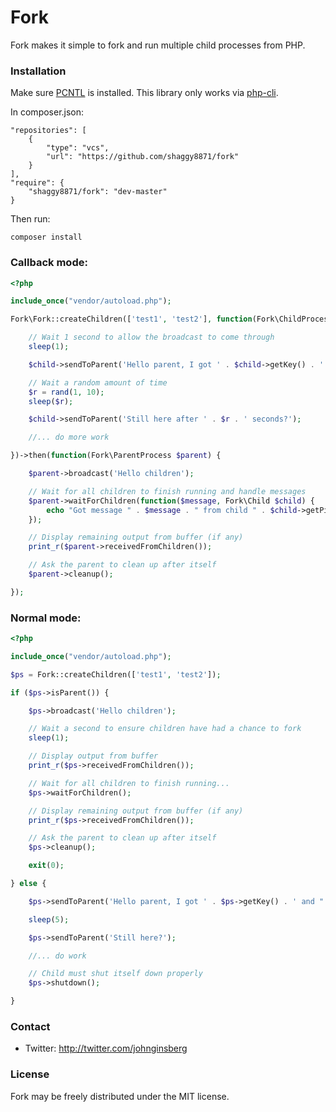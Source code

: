 # Fork
Fork makes it simple to fork and run multiple child processes from PHP.

### Installation

Make sure [PCNTL](http://php.net/manual/en/book.pcntl.php) is installed. This library only works via [php-cli](http://php.net/manual/en/features.commandline.php).

In composer.json:
```
"repositories": [
    {
        "type": "vcs",
        "url": "https://github.com/shaggy8871/fork"
    }
],
"require": {
    "shaggy8871/fork": "dev-master"
}
```

Then run:
```
composer install
```

### Callback mode:

```php
<?php

include_once("vendor/autoload.php");

Fork\Fork::createChildren(['test1', 'test2'], function(Fork\ChildProcess $child) {

    // Wait 1 second to allow the broadcast to come through
    sleep(1);

    $child->sendToParent('Hello parent, I got ' . $child->getKey() . ' and "' . $child->receivedFromParent() . '" from you');

    // Wait a random amount of time
    $r = rand(1, 10);
    sleep($r);

    $child->sendToParent('Still here after ' . $r . ' seconds?');

    //... do more work

})->then(function(Fork\ParentProcess $parent) {

    $parent->broadcast('Hello children');

    // Wait for all children to finish running and handle messages
    $parent->waitForChildren(function($message, Fork\Child $child) {
        echo "Got message " . $message . " from child " . $child->getPid() . "\n";
    });

    // Display remaining output from buffer (if any)
    print_r($parent->receivedFromChildren());

    // Ask the parent to clean up after itself
    $parent->cleanup();

});
```

### Normal mode:

```php
<?php

include_once("vendor/autoload.php");

$ps = Fork::createChildren(['test1', 'test2']);

if ($ps->isParent()) {

    $ps->broadcast('Hello children');

    // Wait a second to ensure children have had a chance to fork
    sleep(1);

    // Display output from buffer
    print_r($ps->receivedFromChildren());

    // Wait for all children to finish running...
    $ps->waitForChildren();

    // Display remaining output from buffer (if any)
    print_r($ps->receivedFromChildren());

    // Ask the parent to clean up after itself
    $ps->cleanup();

    exit(0);

} else {

    $ps->sendToParent('Hello parent, I got ' . $ps->getKey() . ' and "' . $ps->receivedFromParent() . '" from you');

    sleep(5);

    $ps->sendToParent('Still here?');

    //... do work

    // Child must shut itself down properly
    $ps->shutdown();

}
```

### Contact
* Twitter: http://twitter.com/johnginsberg

### License
Fork may be freely distributed under the MIT license.
